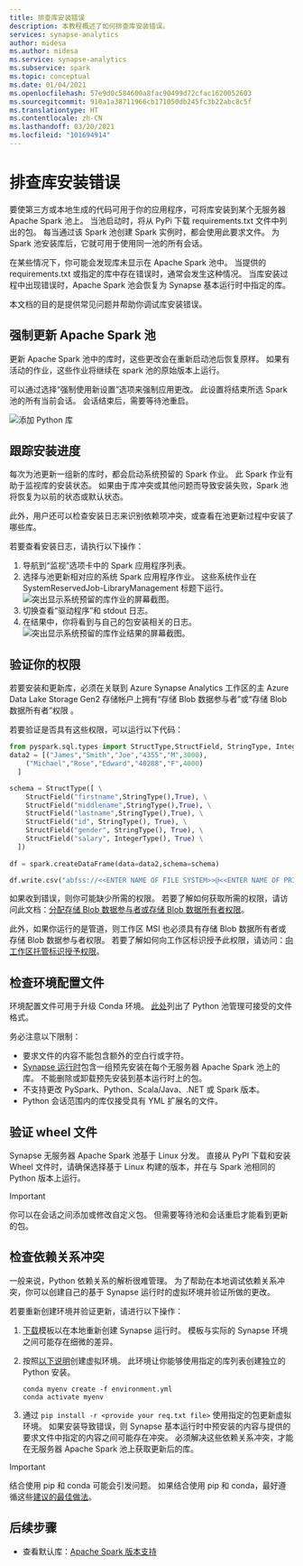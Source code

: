 ```yaml
---
title: 排查库安装错误
description: 本教程概述了如何排查库安装错误。
services: synapse-analytics
author: midesa
ms.author: midesa
ms.service: synapse-analytics
ms.subservice: spark
ms.topic: conceptual
ms.date: 01/04/2021
ms.openlocfilehash: 57e9d0c584600a8fac90499d72cfac1620052603
ms.sourcegitcommit: 910a1a38711966cb171050db245fc3b22abc8c5f
ms.translationtype: HT
ms.contentlocale: zh-CN
ms.lasthandoff: 03/20/2021
ms.locfileid: "101694914"
---
```

# <a name="troubleshoot-library-installation-errors"></a>排查库安装错误 
要使第三方或本地生成的代码可用于你的应用程序，可将库安装到某个无服务器 Apache Spark 池上。 当池启动时，将从 PyPi 下载 requirements.txt 文件中列出的包。 每当通过该 Spark 池创建 Spark 实例时，都会使用此要求文件。 为 Spark 池安装库后，它就可用于使用同一池的所有会话。 

在某些情况下，你可能会发现库未显示在 Apache Spark 池中。 当提供的 requirements.txt 或指定的库中存在错误时，通常会发生这种情况。 当库安装过程中出现错误时，Apache Spark 池会恢复为 Synapse 基本运行时中指定的库。

本文档的目的是提供常见问题并帮助你调试库安装错误。

## <a name="force-update-your-apache-spark-pool"></a>强制更新 Apache Spark 池
更新 Apache Spark 池中的库时，这些更改会在重新启动池后恢复原样。 如果有活动的作业，这些作业将继续在 spark 池的原始版本上运行。

可以通过选择“强制使用新设置”选项来强制应用更改。 此设置将结束所选 Spark 池的所有当前会话。 会话结束后，需要等待池重启。 

![添加 Python 库](./media/apache-spark-azure-portal-add-libraries/update-libraries.png "添加 Python 库")

## <a name="track-installation-progress"></a>跟踪安装进度
每次为池更新一组新的库时，都会启动系统预留的 Spark 作业。 此 Spark 作业有助于监视库的安装状态。 如果由于库冲突或其他问题而导致安装失败，Spark 池将恢复为以前的状态或默认状态。 

此外，用户还可以检查安装日志来识别依赖项冲突，或查看在池更新过程中安装了哪些库。

若要查看安装日志，请执行以下操作：
1. 导航到“监视”选项卡中的 Spark 应用程序列表。 
2. 选择与池更新相对应的系统 Spark 应用程序作业。 这些系统作业在 SystemReservedJob-LibraryManagement 标题下运行。
   ![突出显示系统预留的库作业的屏幕截图。](./media/apache-spark-azure-portal-add-libraries/system-reserved-library-job.png "查看系统库作业")
3. 切换查看“驱动程序”和 stdout 日志。 
4. 在结果中，你将看到与自己的包安装相关的日志。
    ![突出显示系统预留的库作业结果的屏幕截图。](./media/apache-spark-azure-portal-add-libraries/system-reserved-library-job-results.png "查看系统库作业进度")

## <a name="validate-your-permissions"></a>验证你的权限
若要安装和更新库，必须在关联到 Azure Synapse Analytics 工作区的主 Azure Data Lake Storage Gen2 存储帐户上拥有“存储 Blob 数据参与者”或“存储 Blob 数据所有者”权限 。

若要验证是否具有这些权限，可以运行以下代码：

```python
from pyspark.sql.types import StructType,StructField, StringType, IntegerType
data2 = [("James","Smith","Joe","4355","M",3000),
    ("Michael","Rose","Edward","40288","F",4000)
  ]

schema = StructType([ \
    StructField("firstname",StringType(),True), \
    StructField("middlename",StringType(),True), \
    StructField("lastname",StringType(),True), \
    StructField("id", StringType(), True), \
    StructField("gender", StringType(), True), \
    StructField("salary", IntegerType(), True) \
  ])
 
df = spark.createDataFrame(data=data2,schema=schema)

df.write.csv("abfss://<<ENTER NAME OF FILE SYSTEM>>@<<ENTER NAME OF PRIMARY STORAGE ACCOUNT>>.dfs.core.windows.net/validate_permissions.csv")

```
如果收到错误，则你可能缺少所需的权限。 若要了解如何获取所需的权限，请访问此文档：[分配存储 Blob 数据参与者或存储 Blob 数据所有者权限](../../storage/common/storage-auth-aad-rbac-portal.md#assign-an-azure-built-in-role)。

此外，如果你运行的是管道，则工作区 MSI 也必须具有存储 Blob 数据所有者或存储 Blob 数据参与者权限。 若要了解如何向工作区标识授予此权限，请访问：[向工作区托管标识授予权限](../security/how-to-grant-workspace-managed-identity-permissions.md)。

## <a name="check-the-environment-configuration-file"></a>检查环境配置文件
环境配置文件可用于升级 Conda 环境。 [此处](./apache-spark-manage-python-packages.md)列出了 Python 池管理可接受的文件格式。

务必注意以下限制：
   -  要求文件的内容不能包含额外的空白行或字符。 
   -  [Synapse 运行时](apache-spark-version-support.md)包含一组预先安装在每个无服务器 Apache Spark 池上的库。 不能删除或卸载预先安装到基本运行时上的包。
   -  不支持更改 PySpark、Python、Scala/Java、.NET 或 Spark 版本。
   -  Python 会话范围内的库仅接受具有 YML 扩展名的文件。

## <a name="validate-wheel-files"></a>验证 wheel 文件
Synapse 无服务器 Apache Spark 池基于 Linux 分发。 直接从 PyPI 下载和安装 Wheel 文件时，请确保选择基于 Linux 构建的版本，并在与 Spark 池相同的 Python 版本上运行。

>[!IMPORTANT]
>你可以在会话之间添加或修改自定义包。 但需要等待池和会话重启才能看到更新的包。

## <a name="check-for-dependency-conflicts"></a>检查依赖关系冲突
 一般来说，Python 依赖关系的解析很难管理。 为了帮助在本地调试依赖关系冲突，你可以创建自己的基于 Synapse 运行时的虚拟环境并验证所做的更改。

若要重新创建环境并验证更新，请进行以下操作：
 1. [下载](https://github.com/Azure-Samples/Synapse/blob/main/Spark/Python/base_environment.yml)模板以在本地重新创建 Synapse 运行时。 模板与实际的 Synapse 环境之间可能存在细微的差异。
   
 2. 按照[以下说明](https://docs.conda.io/projects/conda/latest/user-guide/tasks/manage-environments.html)创建虚拟环境。 此环境让你能够使用指定的库列表创建独立的 Python 安装。 
    
    ```
    conda myenv create -f environment.yml
    conda activate myenv
    ```
   
 3. 通过 ``pip install -r <provide your req.txt file>`` 使用指定的包更新虚拟环境。 如果安装导致错误，则 Synapse 基本运行时中预安装的内容与提供的要求文件中指定的内容之间可能存在冲突。 必须解决这些依赖关系冲突，才能在无服务器 Apache Spark 池上获取更新后的库。

>[!IMPORTANT]
>结合使用 pip 和 conda 可能会引发问题。 如果结合使用 pip 和 conda，最好遵循这些[建议的最佳做法](https://docs.conda.io/projects/conda/latest/user-guide/tasks/manage-environments.html#using-pip-in-an-environment)。

## <a name="next-steps"></a>后续步骤
- 查看默认库：[Apache Spark 版本支持](apache-spark-version-support.md)